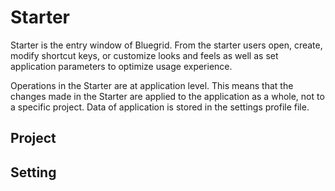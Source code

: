 # Starter
Starter is the entry window of Bluegrid. From the starter users open, create, modify shortcut keys, or customize looks and feels as well as set application parameters to optimize usage experience.

Operations in the Starter are at application level. This means that the changes made in the Starter are applied to the application as a whole, not to a specific project. Data of application is stored in the settings profile file.
## Project
## Setting

